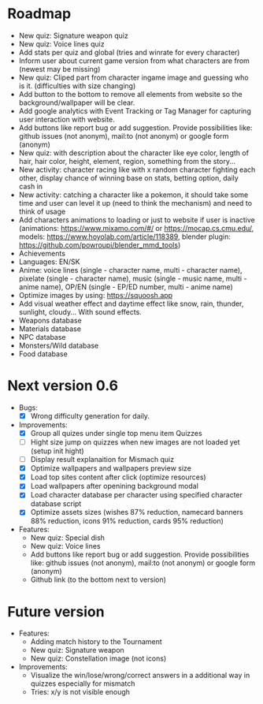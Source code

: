 # Roadmap

- New quiz: Signature weapon quiz
- New quiz: Voice lines quiz
- Add stats per quiz and global (tries and winrate for every character)
- Inform user about current game version from what characters are from (newest may be missing)
- New quiz: Cliped part from character ingame image and guessing who is it. (difficulties with size changing)
- Add button to the bottom to remove all elements from website so the background/wallpaper will be clear.
- Add google analytics with Event Tracking or Tag Manager for capturing user interaction with website.
- Add buttons like report bug or add suggestion. Provide possibilities like: github issues (not anonym), mail:to (not anonym) or google form (anonym)
- New quiz: with description about the character like eye color, length of hair, hair color, height, element, region, something from the story...
- New activity: character racing like with x random character fighting each other, display chance of winning base on stats, betting option, daily cash in
- New activity: catching a character like a pokemon, it should take some time and user can level it up (need to think the mechanism) and need to think of usage
- Add characters animations to loading or just to website if user is inactive (animations: https://www.mixamo.com/#/ or https://mocap.cs.cmu.edu/, models: https://www.hoyolab.com/article/118389, blender plugin: https://github.com/powroupi/blender_mmd_tools)
- Achievements
- Languages: EN/SK
- Anime: voice lines (single - character name, multi - character name), pixelate (single - character name), music (single - music name, multi - anime name), OP/EN (single - EP/ED number, multi - anime name)
- Optimize images by using: https://squoosh.app
- Add visual weather effect and daytime effect like snow, rain, thunder, sunlight, cloudy... With sound effects.
- Weapons database
- Materials database
- NPC database
- Monsters/Wild database
- Food database

# Next version 0.6

- Bugs:
  - [x] Wrong difficulty generation for daily.
- Improvements:
  - [x] Group all quizes under single top menu item Quizzes
  - [ ] Hight size jump on quizzes when new images are not loaded yet (setup init hight)
  - [ ] Display result explanaition for Mismach quiz
  - [x] Optimize wallpapers and wallpapers preview size
  - [x] Load top sites content after click (optimize resources)
  - [x] Load wallpapers after openining background modal
  - [x] Load character database per character using specified character database script
  - [x] Optimize assets sizes (wishes 87% reduction, namecard banners 88% reduction, icons 91% reduction, cards 95% reduction)
- Features:
  - New quiz: Special dish
  - New quiz: Voice lines
  - Add buttons like report bug or add suggestion. Provide possibilities like: github issues (not anonym), mail:to (not anonym) or google form (anonym)
  - Github link (to the bottom next to version)

# Future version

- Features:
  - Adding match history to the Tournament
  - New quiz: Signature weapon
  - New quiz: Constellation image (not icons)
- Improvements:
  - Visualize the win/lose/wrong/correct answers in a additional way in quizzes especially for mismatch
  - Tries: x/y is not visible enough
